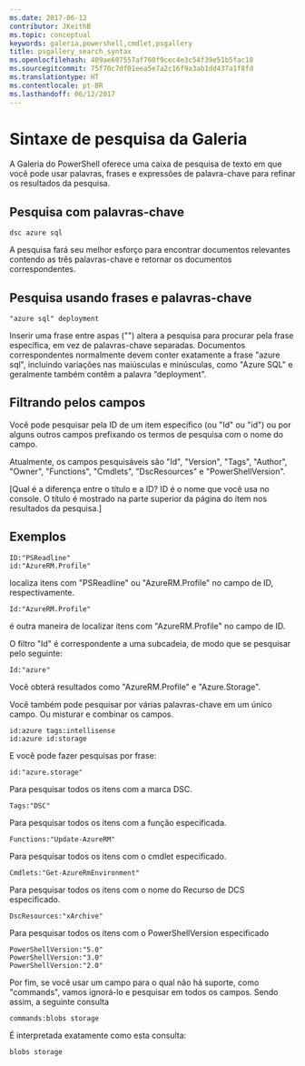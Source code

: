 ```yaml
---
ms.date: 2017-06-12
contributor: JKeithB
ms.topic: conceptual
keywords: galeria,powershell,cmdlet,psgallery
title: psgallery_search_syntax
ms.openlocfilehash: 409ae607557af760f9cec4e3c54f39e51b5fac18
ms.sourcegitcommit: 75f70c7df01eea5e7a2c16f9a3ab1dd437a1f8fd
ms.translationtype: HT
ms.contentlocale: pt-BR
ms.lasthandoff: 06/12/2017
---
```

# <a name="gallery-search-syntax"></a>Sintaxe de pesquisa da Galeria

A Galeria do PowerShell oferece uma caixa de pesquisa de texto em que você pode usar palavras, frases e expressões de palavra-chave para refinar os resultados da pesquisa.

## <a name="search-by-keywords"></a>Pesquisa com palavras-chave

    dsc azure sql

A pesquisa fará seu melhor esforço para encontrar documentos relevantes contendo as três palavras-chave e retornar os documentos correspondentes.

## <a name="search-using-phrases-and-keywords"></a>Pesquisa usando frases e palavras-chave

    "azure sql" deployment

Inserir uma frase entre aspas ("") altera a pesquisa para procurar pela frase específica, em vez de palavras-chave separadas.
Documentos correspondentes normalmente devem conter exatamente a frase "azure sql", incluindo variações nas maiúsculas e minúsculas, como "Azure SQL" e geralmente também contêm a palavra “deployment".

## <a name="filtering-on-fields"></a>Filtrando pelos campos

Você pode pesquisar pela ID de um item específico (ou "Id" ou "id") ou por alguns outros campos prefixando os termos de pesquisa com o nome do campo.

Atualmente, os campos pesquisáveis são "Id", "Version", "Tags", "Author", "Owner", "Functions", "Cmdlets", "DscResources" e "PowerShellVersion".

[Qual é a diferença entre o título e a ID? ID é o nome que você usa no console. O título é mostrado na parte superior da página do item nos resultados da pesquisa.]

## <a name="examples"></a>Exemplos

    ID:"PSReadline"
    id:"AzureRM.Profile"

localiza itens com "PSReadline" ou "AzureRM.Profile" no campo de ID, respectivamente.

    Id:"AzureRM.Profile"

é outra maneira de localizar itens com "AzureRM.Profile" no campo de ID.

O filtro "Id" é correspondente a uma subcadeia, de modo que se pesquisar pelo seguinte:

    Id:"azure"
    
Você obterá resultados como "AzureRM.Profile" e "Azure.Storage".

Você também pode pesquisar por várias palavras-chave em um único campo. Ou misturar e combinar os campos.

    id:azure tags:intellisense
    id:azure id:storage

E você pode fazer pesquisas por frase:

    id:"azure.storage"


Para pesquisar todos os itens com a marca DSC.

    Tags:"DSC"

Para pesquisar todos os itens com a função especificada.

    Functions:"Update-AzureRM"

Para pesquisar todos os itens com o cmdlet especificado.
    
    Cmdlets:"Get-AzureRmEnvironment"

Para pesquisar todos os itens com o nome do Recurso de DCS especificado.

    DscResources:"xArchive"

Para pesquisar todos os itens com o PowerShellVersion especificado

    PowerShellVersion:"5.0"
    PowerShellVersion:"3.0"
    PowerShellVersion:"2.0"


Por fim, se você usar um campo para o qual não há suporte, como "commands", vamos ignorá-lo e pesquisar em todos os campos. Sendo assim, a seguinte consulta

    commands:blobs storage
    
É interpretada exatamente como esta consulta:

    blobs storage


